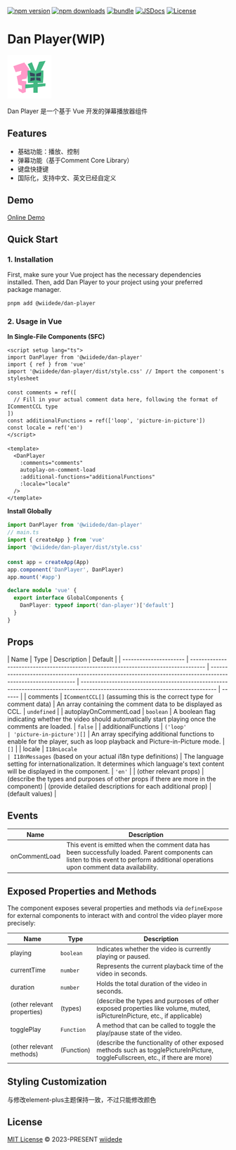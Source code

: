 [![npm version][npm-version-src]][npm-version-href]
[![npm downloads][npm-downloads-src]][npm-downloads-href]
[![bundle][bundle-src]][bundle-href]
[![JSDocs][jsdocs-src]][jsdocs-href]
[![License][license-src]][license-href]

# Dan Player(WIP)

<a href="https://dan.wiidede.space/" target="_blank" >
<img alt="Dan Player Logo" src="./playground/public/favicon.svg" width="100px" height="100px">
</a>

Dan Player 是一个基于 Vue 开发的弹幕播放器组件

## Features

- 基础功能：播放、控制
- 弹幕功能（基于Comment Core Library）
- 键盘快捷键
- 国际化，支持中文、英文已经自定义

## Demo

[Online Demo](https://dan.wiidede.space)

## Quick Start

### 1. Installation

First, make sure your Vue project has the necessary dependencies installed. Then, add Dan Player to your project using your preferred package manager.

```bash
pnpm add @wiidede/dan-player
```

### 2. Usage in Vue

**In Single-File Components (SFC)**

```vue
<script setup lang="ts">
import DanPlayer from '@wiidede/dan-player'
import { ref } from 'vue'
import '@wiidede/dan-player/dist/style.css' // Import the component's stylesheet

const comments = ref([
  // Fill in your actual comment data here, following the format of ICommentCCL type
])
const additionalFunctions = ref(['loop', 'picture-in-picture'])
const locale = ref('en')
</script>

<template>
  <DanPlayer
    :comments="comments"
    autoplay-on-comment-load
    :additional-functions="additionalFunctions"
    :locale="locale"
  />
</template>
```

**Install Globally**

```ts
import DanPlayer from '@wiidede/dan-player'
// main.ts
import { createApp } from 'vue'
import '@wiidede/dan-player/dist/style.css'

const app = createApp(App)
app.component('DanPlayer', DanPlayer)
app.mount('#app')
```

```ts
declare module 'vue' {
  export interface GlobalComponents {
    DanPlayer: typeof import('dan-player')['default']
  }
}
```

## Props

| Name                   | Type                                                                                | Description                                                                                                  | Default                                                                                                                        |
| ---------------------- | ----------------------------------------------------------------------------------- | ------------------------------------------------------------------------------------------------------------ | ------------------------------------------------------------------------------------------------------------------------------ | ------ |
| comments               | `ICommentCCL[]` (assuming this is the correct type for comment data)                | An array containing the comment data to be displayed as CCL.                                                 | `undefined`                                                                                                                    |
| autoplayOnCommentLoad  | `boolean`                                                                           | A boolean flag indicating whether the video should automatically start playing once the comments are loaded. | `false`                                                                                                                        |
| additionalFunctions    | `('loop'                                                                            | 'picture-in-picture')[]`                                                                                     | An array specifying additional functions to enable for the player, such as loop playback and Picture-in-Picture mode.          | `[]`   |
| locale                 | `I18nLocale                                                                         | I18nMessages` (based on your actual i18n type definitions)                                                   | The language setting for internationalization. It determines which language's text content will be displayed in the component. | `'en'` |
| (other relevant props) | (describe the types and purposes of other props if there are more in the component) | (provide detailed descriptions for each additional prop)                                                     | (default values)                                                                                                               |

## Events

| Name          | Description                                                                                                                                                                           |
| ------------- | ------------------------------------------------------------------------------------------------------------------------------------------------------------------------------------- |
| onCommentLoad | This event is emitted when the comment data has been successfully loaded. Parent components can listen to this event to perform additional operations upon comment data availability. |

## Exposed Properties and Methods

The component exposes several properties and methods via `defineExpose` for external components to interact with and control the video player more precisely:

| Name                        | Type       | Description                                                                                                                     |
| --------------------------- | ---------- | ------------------------------------------------------------------------------------------------------------------------------- |
| playing                     | `boolean`  | Indicates whether the video is currently playing or paused.                                                                     |
| currentTime                 | `number`   | Represents the current playback time of the video in seconds.                                                                   |
| duration                    | `number`   | Holds the total duration of the video in seconds.                                                                               |
| (other relevant properties) | (types)    | (describe the types and purposes of other exposed properties like volume, muted, isPictureInPicture, etc., if applicable)       |
| togglePlay                  | `Function` | A method that can be called to toggle the play/pause state of the video.                                                        |
| (other relevant methods)    | (Function) | (describe the functionality of other exposed methods such as togglePictureInPicture, toggleFullscreen, etc., if there are more) |

## Styling Customization

与修改element-plus主题保持一致，不过只能修改颜色

## License

[MIT License](./LICENSE) © 2023-PRESENT [wiidede](https://github.com/wiidede)

<!-- Badges -->

[npm-version-src]: https://img.shields.io/npm/v/@wiidede/dan-player?style=flat&colorA=080f12&colorB=1fa669
[npm-version-href]: https://npmjs.com/package/@wiidede/dan-player
[npm-downloads-src]: https://img.shields.io/npm/dm/@wiidede/dan-player?style=flat&colorA=080f12&colorB=1fa669
[npm-downloads-href]: https://npmjs.com/package/@wiidede/dan-player
[bundle-src]: https://img.shields.io/bundlephobia/minzip/@wiidede/dan-player?style=flat&colorA=080f12&colorB=1fa669&label=minzip
[bundle-href]: https://bundlephobia.com/result?p=@wiidede/dan-player
[license-src]: https://img.shields.io/github/license/wiidede/dan-player.svg?style=flat&colorA=080f12&colorB=1fa669
[license-href]: https://github.com/wiidede/dan-player/blob/main/LICENSE
[jsdocs-src]: https://img.shields.io/badge/jsdocs-reference-080f12?style=flat&colorA=080f12&colorB=1fa669
[jsdocs-href]: https://www.jsdocs.io/package/@wiidede/dan-player

